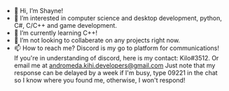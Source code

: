 - 👋 Hi, I’m Shayne!
- 👀 I’m interested in computer science and desktop development, python, C#, C/C++ and game development.
- 🌱 I’m currently learning C++!
- 💞️ I’m not looking to collaberate on any projects right now.
- 📫 How to reach me? Discord is my go to platform for communications! If you're in understanding of discord, here is my contact: Kilo#3512. Or email me at andromeda.kihi.developers@gmail.com
Just note that my response can be delayed by a week if I'm busy, type 09221 in the chat so I know where you found me, otherwise, I won't respond!

<!---
KiloDev/KiloDev is a ✨ special ✨ repository because its `README.md` (this file) appears on your GitHub profile.
You can click the Preview link to take a look at your changes.
--->
